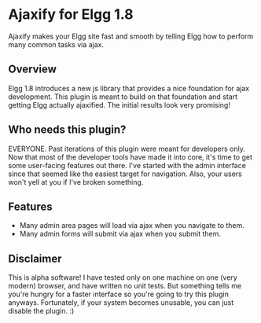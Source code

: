 # Ajaxify for Elgg 1.8
Ajaxify makes your Elgg site fast and smooth by telling Elgg how to perform many common tasks via ajax.

## Overview
Elgg 1.8 introduces a new js library that provides a nice foundation for ajax development. 
This plugin is meant to build on that foundation and start getting Elgg actually ajaxified. 
The initial results look very promising!

## Who needs this plugin?

EVERYONE. Past iterations of this plugin were meant for developers only.
Now that most of the developer tools have made it into core, it's time to get some user-facing features out there. 
I've started with the admin interface since that seemed like the easiest target for navigation.
Also, your users won't yell at you if I've broken something.

## Features

* Many admin area pages will load via ajax when you navigate to them.
* Many admin forms will submit via ajax when you submit them.

## Disclaimer
This is alpha software! I have tested only on one machine on one (very modern) browser, and have written no unit tests. 
But something tells me you're hungry for a faster interface so you're going to try this plugin anyways. 
Fortunately, if your system becomes unusable, you can just disable the plugin. :)